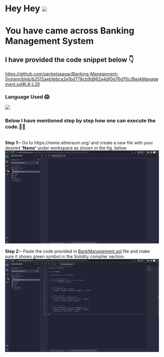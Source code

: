 # Hey Hey <a> <img width= "40px " src = "https://camo.githubusercontent.com/e8e7b06ecf583bc040eb60e44eb5b8e0ecc5421320a92929ce21522dbc34c891/68747470733a2f2f6d656469612e67697068792e636f6d2f6d656469612f6876524a434c467a6361737252346961377a2f67697068792e676966"> </a>

# You have came across Banking Management System

## I have provided the code snippet below :point_down:
https://github.com/sanketsaagar/Banking-Management-System/blob/b2512aeb1ebca2e1bd778cb9d962a4df0e76d70c/BankManagement.sol#L8-L29

### Language Used :scream:
<p align="left">
  <a href="https://skillicons.dev">
    <img src="https://skillicons.dev/icons?i=solidity" />
  </a>
</p>

### Below I have mentioned step by step how one can execute the code.:walking_man:

<br>
<b>Step 1:-</b> Go to https://remix.ethereum.org/ and create a new file with your desired <b> 'Name'</b> under workspace as shown in the fig. below
<img src = https://github.com/sanketsaagar/Banking-Management-System/blob/938060056e08b4133650176fa88f852b5ba535d4/step%201.png>


<b>Step 2:-</b> Paste the code provided in <a href="https://github.com/sanketsaagar/Banking-Management-System/blob/92e46016129458cb82206539a28a13fa4123980b/BankManagement.sol">BankManagement.sol</a> file and make sure it shows green symbol in the Solidity compiler section.
<img src = https://github.com/sanketsaagar/Banking-Management-System/blob/4dcb76a16e26427a24d50f0aaa5beb88102b1b4f/step%202.png>
</br>


